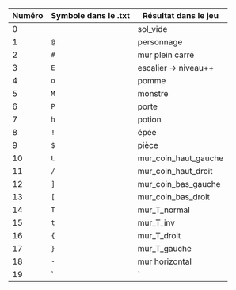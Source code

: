 |Numéro|Symbole dans le .txt|Résultat dans le jeu|
|------|--------------------|--------------------|
|0| |sol_vide|
|1|`@`|personnage|
|2|`#`|mur plein carré|
|3|`E`|escalier -> niveau++|
|4|`o`|pomme|
|5|`M`|monstre|
|6|`P`|porte|
|7|`h`|potion|
|8|`!`|épée|
|9|`$`|pièce|
|10|`L`|mur_coin_haut_gauche|
|11|`/`|mur_coin_haut_droit|
|12|`]`|mur_coin_bas_gauche|
|13|`[`|mur_coin_bas_droit|
|14|`T`|mur_T_normal|
|15|`t`|mur_T_inv|
|16|`{`|mur_T_droit|
|17|`}`|mur_T_gauche|
|18|`-`|mur horizontal|
|19|`|`|mur vertical|

<!-- |13|``|| -->